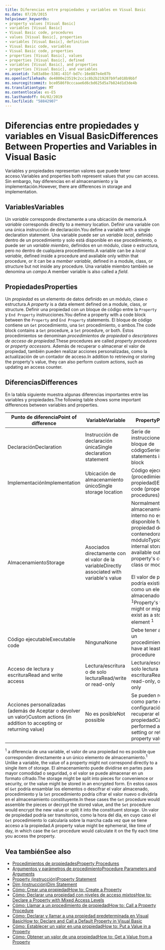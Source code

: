 ```yaml
---
title: Diferencias entre propiedades y variables en Visual Basic
ms.date: 07/20/2015
helpviewer_keywords:
- property values [Visual Basic]
- variables [Visual Basic]
- Visual Basic code, procedures
- values [Visual Basic], properties
- variables [Visual Basic], definition
- Visual Basic code, variables
- Visual Basic code, properties
- properties [Visual Basic], values
- properties [Visual Basic], defined
- variables [Visual Basic], and properties
- properties [Visual Basic], and variables
ms.assetid: 7a03a8be-5381-431f-bd7c-16e887e4e07b
ms.openlocfilehash: de4800e23519c2cc1c8b2b219287b9fa018b9bbf
ms.sourcegitcommit: bce0586f0cccaae6d6cbd625d5a7b824d1d3de4b
ms.translationtype: MT
ms.contentlocale: es-ES
ms.lasthandoff: 04/02/2019
ms.locfileid: "58842907"
---
```

# <a name="differences-between-properties-and-variables-in-visual-basic"></a><span data-ttu-id="c5f25-102">Diferencias entre propiedades y variables en Visual Basic</span><span class="sxs-lookup"><span data-stu-id="c5f25-102">Differences Between Properties and Variables in Visual Basic</span></span>
<span data-ttu-id="c5f25-103">Variables y propiedades representan valores que puede tener acceso.</span><span class="sxs-lookup"><span data-stu-id="c5f25-103">Variables and properties both represent values that you can access.</span></span> <span data-ttu-id="c5f25-104">Sin embargo, hay diferencias en el almacenamiento y la implementación.</span><span class="sxs-lookup"><span data-stu-id="c5f25-104">However, there are differences in storage and implementation.</span></span>  
  
## <a name="variables"></a><span data-ttu-id="c5f25-105">Variables</span><span class="sxs-lookup"><span data-stu-id="c5f25-105">Variables</span></span>  
 <span data-ttu-id="c5f25-106">Un *variable* corresponde directamente a una ubicación de memoria.</span><span class="sxs-lookup"><span data-stu-id="c5f25-106">A *variable* corresponds directly to a memory location.</span></span> <span data-ttu-id="c5f25-107">Definir una variable con una única instrucción de declaración.</span><span class="sxs-lookup"><span data-stu-id="c5f25-107">You define a variable with a single declaration statement.</span></span> <span data-ttu-id="c5f25-108">Una variable puede ser un *variable local*, definido dentro de un procedimiento y solo está disponible en ese procedimiento, o puede ser un *variable miembro*, definidos en un módulo, clase o estructura, pero no dentro de cualquiera procedimiento.</span><span class="sxs-lookup"><span data-stu-id="c5f25-108">A variable can be a *local variable*, defined inside a procedure and available only within that procedure, or it can be a *member variable*, defined in a module, class, or structure but not inside any procedure.</span></span> <span data-ttu-id="c5f25-109">Una variable miembro también se denomina un *campo*.</span><span class="sxs-lookup"><span data-stu-id="c5f25-109">A member variable is also called a *field*.</span></span>  
  
## <a name="properties"></a><span data-ttu-id="c5f25-110">Propiedades</span><span class="sxs-lookup"><span data-stu-id="c5f25-110">Properties</span></span>  
 <span data-ttu-id="c5f25-111">Un *propiedad* es un elemento de datos definido en un módulo, clase o estructura.</span><span class="sxs-lookup"><span data-stu-id="c5f25-111">A *property* is a data element defined on a module, class, or structure.</span></span> <span data-ttu-id="c5f25-112">Definir una propiedad con un bloque de código entre la `Property` y `End Property` instrucciones.</span><span class="sxs-lookup"><span data-stu-id="c5f25-112">You define a property with a code block between the `Property` and `End Property` statements.</span></span> <span data-ttu-id="c5f25-113">El bloque de código contiene un `Get` procedimiento, una `Set` procedimiento, o ambos.</span><span class="sxs-lookup"><span data-stu-id="c5f25-113">The code block contains a `Get` procedure, a `Set` procedure, or both.</span></span> <span data-ttu-id="c5f25-114">Estos procedimientos se denominan *procedimientos de propiedad* o *descriptores de acceso de propiedad*.</span><span class="sxs-lookup"><span data-stu-id="c5f25-114">These procedures are called *property procedures* or *property accessors*.</span></span> <span data-ttu-id="c5f25-115">Además de recuperar o almacenar el valor de propiedad, también pueden realizar acciones personalizadas, como la actualización de un contador de acceso.</span><span class="sxs-lookup"><span data-stu-id="c5f25-115">In addition to retrieving or storing the property's value, they can also perform custom actions, such as updating an access counter.</span></span>  
  
## <a name="differences"></a><span data-ttu-id="c5f25-116">Diferencias</span><span class="sxs-lookup"><span data-stu-id="c5f25-116">Differences</span></span>  
 <span data-ttu-id="c5f25-117">En la tabla siguiente muestra algunas diferencias importantes entre las variables y propiedades.</span><span class="sxs-lookup"><span data-stu-id="c5f25-117">The following table shows some important differences between variables and properties.</span></span>  
  
|<span data-ttu-id="c5f25-118">Punto de diferencia</span><span class="sxs-lookup"><span data-stu-id="c5f25-118">Point of difference</span></span>|<span data-ttu-id="c5f25-119">Variable</span><span class="sxs-lookup"><span data-stu-id="c5f25-119">Variable</span></span>|<span data-ttu-id="c5f25-120">Property</span><span class="sxs-lookup"><span data-stu-id="c5f25-120">Property</span></span>|  
|-------------------------|--------------|--------------|  
|<span data-ttu-id="c5f25-121">Declaración</span><span class="sxs-lookup"><span data-stu-id="c5f25-121">Declaration</span></span>|<span data-ttu-id="c5f25-122">Instrucción de declaración única</span><span class="sxs-lookup"><span data-stu-id="c5f25-122">Single declaration statement</span></span>|<span data-ttu-id="c5f25-123">Serie de instrucciones en un bloque de código</span><span class="sxs-lookup"><span data-stu-id="c5f25-123">Series of statements in a code block</span></span>|  
|<span data-ttu-id="c5f25-124">Implementación</span><span class="sxs-lookup"><span data-stu-id="c5f25-124">Implementation</span></span>|<span data-ttu-id="c5f25-125">Ubicación de almacenamiento único</span><span class="sxs-lookup"><span data-stu-id="c5f25-125">Single storage location</span></span>|<span data-ttu-id="c5f25-126">Código ejecutable (procedimientos de propiedad)</span><span class="sxs-lookup"><span data-stu-id="c5f25-126">Executable code (property procedures)</span></span>|  
|<span data-ttu-id="c5f25-127">Almacenamiento</span><span class="sxs-lookup"><span data-stu-id="c5f25-127">Storage</span></span>|<span data-ttu-id="c5f25-128">Asociados directamente con el valor de la variable</span><span class="sxs-lookup"><span data-stu-id="c5f25-128">Directly associated with variable's value</span></span>|<span data-ttu-id="c5f25-129">Normalmente tiene almacenamiento interno no está disponible fuera de la propiedad de la clase contenedora o módulo</span><span class="sxs-lookup"><span data-stu-id="c5f25-129">Typically has internal storage not available outside the property's containing class or module</span></span><br /><br /> <span data-ttu-id="c5f25-130">El valor de propiedad podría existir o no como un elemento almacenado <sup>1</sup></span><span class="sxs-lookup"><span data-stu-id="c5f25-130">Property's value might or might not exist as a stored element <sup>1</sup></span></span>|  
|<span data-ttu-id="c5f25-131">Código ejecutable</span><span class="sxs-lookup"><span data-stu-id="c5f25-131">Executable code</span></span>|<span data-ttu-id="c5f25-132">Ninguna</span><span class="sxs-lookup"><span data-stu-id="c5f25-132">None</span></span>|<span data-ttu-id="c5f25-133">Debe tener al menos un procedimiento</span><span class="sxs-lookup"><span data-stu-id="c5f25-133">Must have at least one procedure</span></span>|  
|<span data-ttu-id="c5f25-134">Acceso de lectura y escritura</span><span class="sxs-lookup"><span data-stu-id="c5f25-134">Read and write access</span></span>|<span data-ttu-id="c5f25-135">Lectura/escritura o de solo lectura</span><span class="sxs-lookup"><span data-stu-id="c5f25-135">Read/write or read-only</span></span>|<span data-ttu-id="c5f25-136">Lectura/escritura, de solo lectura o solo escritura</span><span class="sxs-lookup"><span data-stu-id="c5f25-136">Read/write, read-only, or write-only</span></span>|  
|<span data-ttu-id="c5f25-137">Acciones personalizadas (además de Aceptar o devolver un valor)</span><span class="sxs-lookup"><span data-stu-id="c5f25-137">Custom actions (in addition to accepting or returning value)</span></span>|<span data-ttu-id="c5f25-138">No es posible</span><span class="sxs-lookup"><span data-stu-id="c5f25-138">Not possible</span></span>|<span data-ttu-id="c5f25-139">Se pueden realizar como parte de la configuración o recuperar el valor de propiedad</span><span class="sxs-lookup"><span data-stu-id="c5f25-139">Can be performed as part of setting or retrieving property value</span></span>|  
  
 <span data-ttu-id="c5f25-140"><sup>1</sup> a diferencia de una variable, el valor de una propiedad no es posible que corresponden directamente a un único elemento de almacenamiento.</span><span class="sxs-lookup"><span data-stu-id="c5f25-140"><sup>1</sup> Unlike a variable, the value of a property might not correspond directly to a single item of storage.</span></span> <span data-ttu-id="c5f25-141">El almacenamiento puede dividirse en partes para mayor comodidad o seguridad, o el valor se puede almacenar en un formato cifrado.</span><span class="sxs-lookup"><span data-stu-id="c5f25-141">The storage might be split into pieces for convenience or security, or the value might be stored in an encrypted form.</span></span> <span data-ttu-id="c5f25-142">En estos casos el `Get` podría ensamblar los elementos o descifrar el valor almacenado, procedimiento y la `Set` procedimiento podría cifrar el valor nuevo o dividirla en el almacenamiento constituyente.</span><span class="sxs-lookup"><span data-stu-id="c5f25-142">In these cases the `Get` procedure would assemble the pieces or decrypt the stored value, and the `Set` procedure would encrypt the new value or split it into the constituent storage.</span></span> <span data-ttu-id="c5f25-143">Un valor de propiedad podría ser transitorios, como la hora del día, en cuyo caso el `Get` procedimiento lo calcularía sobre la marcha cada vez que se tiene acceso a la propiedad.</span><span class="sxs-lookup"><span data-stu-id="c5f25-143">A property value might be ephemeral, like time of day, in which case the `Get` procedure would calculate it on the fly each time you access the property.</span></span>  
  
## <a name="see-also"></a><span data-ttu-id="c5f25-144">Vea también</span><span class="sxs-lookup"><span data-stu-id="c5f25-144">See also</span></span>

- [<span data-ttu-id="c5f25-145">Procedimientos de propiedades</span><span class="sxs-lookup"><span data-stu-id="c5f25-145">Property Procedures</span></span>](./property-procedures.md)
- [<span data-ttu-id="c5f25-146">Argumentos y parámetros de procedimiento</span><span class="sxs-lookup"><span data-stu-id="c5f25-146">Procedure Parameters and Arguments</span></span>](./procedure-parameters-and-arguments.md)
- [<span data-ttu-id="c5f25-147">Property (instrucción)</span><span class="sxs-lookup"><span data-stu-id="c5f25-147">Property Statement</span></span>](../../../../visual-basic/language-reference/statements/property-statement.md)
- [<span data-ttu-id="c5f25-148">Dim (instrucción)</span><span class="sxs-lookup"><span data-stu-id="c5f25-148">Dim Statement</span></span>](../../../../visual-basic/language-reference/statements/dim-statement.md)
- [<span data-ttu-id="c5f25-149">Cómo: Crear una propiedad</span><span class="sxs-lookup"><span data-stu-id="c5f25-149">How to: Create a Property</span></span>](./how-to-create-a-property.md)
- [<span data-ttu-id="c5f25-150">Cómo: Declarar una propiedad con niveles de acceso mixtos</span><span class="sxs-lookup"><span data-stu-id="c5f25-150">How to: Declare a Property with Mixed Access Levels</span></span>](./how-to-declare-a-property-with-mixed-access-levels.md)
- [<span data-ttu-id="c5f25-151">Cómo: Llamar a un procedimiento de propiedad</span><span class="sxs-lookup"><span data-stu-id="c5f25-151">How to: Call a Property Procedure</span></span>](./how-to-call-a-property-procedure.md)
- [<span data-ttu-id="c5f25-152">Cómo: Declarar y llamar a una propiedad predeterminada en Visual Basic</span><span class="sxs-lookup"><span data-stu-id="c5f25-152">How to: Declare and Call a Default Property in Visual Basic</span></span>](./how-to-declare-and-call-a-default-property.md)
- [<span data-ttu-id="c5f25-153">Cómo: Establecer un valor en una propiedad</span><span class="sxs-lookup"><span data-stu-id="c5f25-153">How to: Put a Value in a Property</span></span>](./how-to-put-a-value-in-a-property.md)
- [<span data-ttu-id="c5f25-154">Cómo: Obtener un valor de una propiedad</span><span class="sxs-lookup"><span data-stu-id="c5f25-154">How to: Get a Value from a Property</span></span>](./how-to-get-a-value-from-a-property.md)
